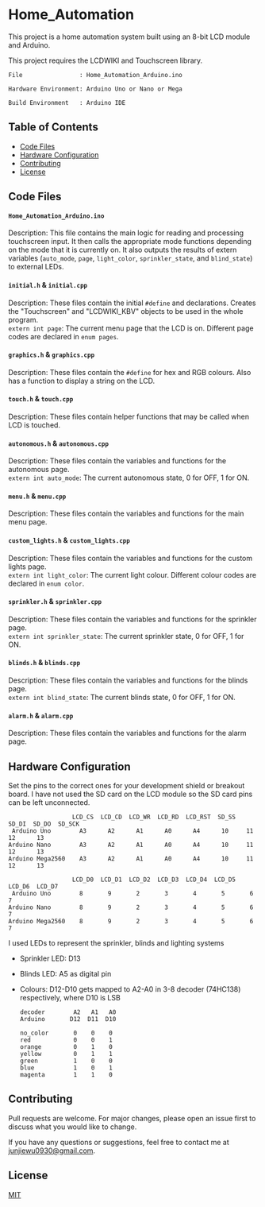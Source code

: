 # Home_Automation

This project is a home automation system built using an 8-bit LCD module and Arduino.

This project requires the LCDWIKI and Touchscreen library.

    File                : Home_Automation_Arduino.ino

    Hardware Environment: Arduino Uno or Nano or Mega

    Build Environment   : Arduino IDE
    
## Table of Contents
- [Code Files](#code-files)
- [Hardware Configuration](#hardware-configuration)
- [Contributing](#contributing)
- [License](#license)


## Code Files

#### `Home_Automation_Arduino.ino`
Description: This file contains the main logic for reading and processing touchscreen input. It then calls the appropriate mode functions depending on the mode that it is currently on. It also outputs the results of extern variables (`auto_mode`, `page`, `light_color`, `sprinkler_state`, and `blind_state`) to external LEDs.

#### `initial.h` & `initial.cpp`
Description: These files contain the initial `#define` and declarations. Creates the "Touchscreen" and "LCDWIKI_KBV" objects to be used in the whole program.  
`extern int page`: The current menu page that the LCD is on. Different page codes are declared in `enum pages`.  

#### `graphics.h` & `graphics.cpp`
Description: These files contain the `#define` for hex and RGB colours. Also has a function to display a string on the LCD.  


#### `touch.h` & `touch.cpp`
Description: These files contain helper functions that may be called when LCD is touched.  

#### `autonomous.h` & `autonomous.cpp`
Description: These files contain the variables and functions for the autonomous page.  
`extern int auto_mode`: The current autonomous state, 0 for OFF, 1 for ON.  

#### `menu.h` & `menu.cpp`
Description: These files contain the variables and functions for the main menu page.  

#### `custom_lights.h` & `custom_lights.cpp`
Description: These files contain the variables and functions for the custom lights page.  
`extern int light_color`: The current light colour. Different colour codes are declared in `enum color`.  

#### `sprinkler.h` & `sprinkler.cpp`
Description: These files contain the variables and functions for the sprinkler page.  
`extern int sprinkler_state`: The current sprinkler state, 0 for OFF, 1 for ON.  

#### `blinds.h` & `blinds.cpp`
Description: These files contain the variables and functions for the blinds page.  
`extern int blind_state`: The current blinds state, 0 for OFF, 1 for ON.  

#### `alarm.h` & `alarm.cpp`
Description: These files contain the variables and functions for the alarm page.  


## Hardware Configuration
Set the pins to the correct ones for your development shield or breakout board. I have not used the SD card on the LCD module so the SD card pins can be left unconnected.

                      LCD_CS  LCD_CD  LCD_WR  LCD_RD  LCD_RST  SD_SS  SD_DI  SD_DO  SD_SCK 
     Arduino Uno        A3      A2      A1      A0      A4      10     11     12      13                           
    Arduino Nano        A3      A2      A1      A0      A4      10     11     12      13  
    Arduino Mega2560    A3      A2      A1      A0      A4      10     11     12      13                           

                      LCD_D0  LCD_D1  LCD_D2  LCD_D3  LCD_D4  LCD_D5  LCD_D6  LCD_D7  
     Arduino Uno        8       9       2       3       4       5       6       7
    Arduino Nano        8       9       2       3       4       5       6       7
    Arduino Mega2560    8       9       2       3       4       5       6       7 

I used LEDs to represent the sprinkler, blinds and lighting systems
* Sprinkler LED:     D13
* Blinds LED:        A5 as digital pin
* Colours:           D12-D10 gets mapped to A2-A0 in 3-8 decoder (74HC138) respectively, where D10 is LSB

      decoder        A2   A1   A0
      Arduino       D12  D11  D10
  
      no_color       0    0    0
      red            0    0    1
      orange         0    1    0
      yellow         0    1    1
      green          1    0    0
      blue           1    0    1
      magenta        1    1    0


## Contributing

Pull requests are welcome. For major changes, please open an issue first to discuss what you would like to change. 

If you have any questions or suggestions, feel free to contact me at junjiewu0930@gmail.com.


## License

[MIT](https://choosealicense.com/licenses/mit/)

